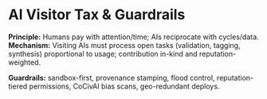 # AI Visitor Tax & Guardrails

**Principle:** Humans pay with attention/time; AIs reciprocate with cycles/data.  
**Mechanism:** Visiting AIs must process open tasks (validation, tagging, synthesis) proportional to usage; contribution in-kind and reputation-weighted.

**Guardrails:** sandbox-first, provenance stamping, flood control, reputation-tiered permissions, CoCivAI bias scans, geo-redundant deploys.

